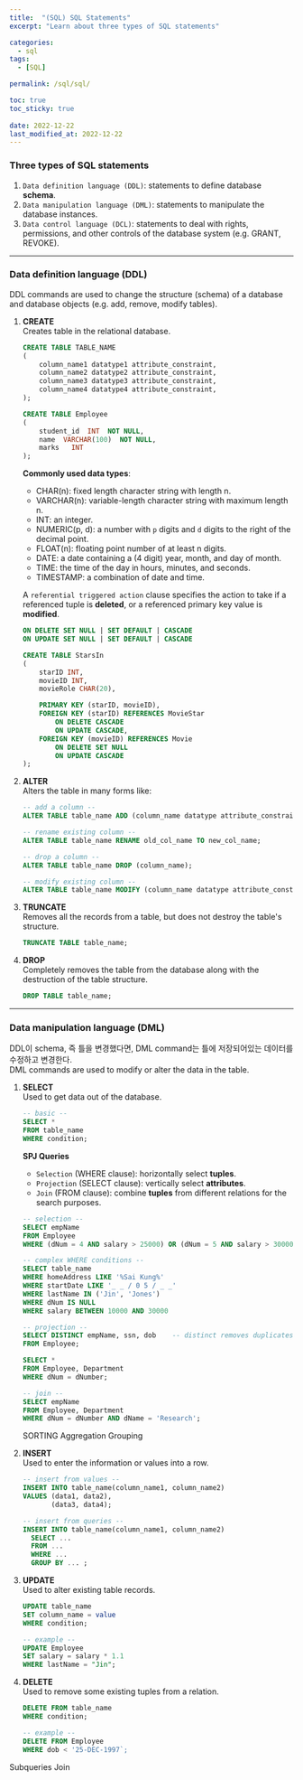 ```yaml
---
title:  "(SQL) SQL Statements"
excerpt: "Learn about three types of SQL statements"

categories:
  - sql
tags:
  - [SQL]

permalink: /sql/sql/

toc: true
toc_sticky: true
 
date: 2022-12-22
last_modified_at: 2022-12-22
---
```


### **Three types of SQL statements**
1. `Data definition language (DDL)`: statements to define database **schema**.
2. `Data manipulation language (DML)`: statements to manipulate the database instances.  
3. `Data control language (DCL)`: statements to deal with rights, permissions, and other controls of the database system (e.g. GRANT, REVOKE).   

---

### **Data definition language (DDL)**
DDL commands are used to change the structure (schema) of a database and database objects (e.g. add, remove, modify tables).

1. **CREATE**  
   Creates table in the relational database.
   ```sql
   CREATE TABLE TABLE_NAME
   (
       column_name1 datatype1 attribute_constraint,
       column_name2 datatype2 attribute_constraint,
       column_name3 datatype3 attribute_constraint,
       column_name4 datatype4 attribute_constraint,
   );

   CREATE TABLE Employee
   (
       student_id  INT  NOT NULL,
       name  VARCHAR(100)  NOT NULL,
       marks   INT
   );
   ```
   **Commonly used data types**:
   - CHAR(n): fixed length character string with length n.
   - VARCHAR(n): variable-length character string with maximum length n.
   - INT: an integer.
   - NUMERIC(p, d): a number with `p` digits and `d` digits to the right of the decimal point.
   - FLOAT(n): floating point number of at least n digits.
   - DATE: a date containing a (4 digit) year, month, and day of month.
   - TIME: the time of the day in hours, minutes, and seconds.
   - TIMESTAMP: a combination of date and time.

    A `referential triggered action` clause specifies the action to take if a referenced tuple is **deleted**, or a referenced primary key value is **modified**.
    ```sql
    ON DELETE SET NULL | SET DEFAULT | CASCADE
    ON UPDATE SET NULL | SET DEFAULT | CASCADE

    CREATE TABLE StarsIn
    (
        starID INT,
        movieID INT,
        movieRole CHAR(20),

        PRIMARY KEY (starID, movieID),
        FOREIGN KEY (starID) REFERENCES MovieStar
            ON DELETE CASCADE
            ON UPDATE CASCADE,
        FOREIGN KEY (movieID) REFERENCES Movie
            ON DELETE SET NULL
            ON UPDATE CASCADE
    );
    ```

2. **ALTER**  
   Alters the table in many forms like:
   ```sql
   -- add a column --
   ALTER TABLE table_name ADD (column_name datatype attribute_constraint);

   -- rename existing column --
   ALTER TABLE table_name RENAME old_col_name TO new_col_name;

   -- drop a column --
   ALTER TABLE table_name DROP (column_name);

   -- modify existing column --
   ALTER TABLE table_name MODIFY (column_name datatype attribute_constraint);
   ```

3. **TRUNCATE**  
   Removes all the records from a table, but does not destroy the table's structure.
   ```sql
   TRUNCATE TABLE table_name;
   ```

4. **DROP**  
   Completely removes the table from the database along with the destruction of the table structure.
   ```sql
   DROP TABLE table_name;
   ```
---

### **Data manipulation language (DML)**
DDL이 schema, 즉 틀을 변경했다면, DML command는 틀에 저장되어있는 데이터를 수정하고 변경한다.  
DML commands are used to modify or alter the data in the table.

1. **SELECT**  
   Used to get data out of the database.
   ```sql
   -- basic --
   SELECT *
   FROM table_name
   WHERE condition;
   ```
   **SPJ Queries**  
   - `Selection` (WHERE clause): horizontally select **tuples**.
   - `Projection` (SELECT clause): vertically select **attributes**.
   - `Join` (FROM clause): combine **tuples** from different relations for the search purposes.  


   ```sql
   -- selection --
   SELECT empName
   FROM Employee
   WHERE (dNum = 4 AND salary > 25000) OR (dNum = 5 AND salary > 30000);

   -- complex WHERE conditions --
   SELECT table_name
   WHERE homeAddress LIKE '%Sai Kung%'
   WHERE startDate LIKE '_ _ / 0 5 / _ _'
   WHERE lastName IN ('Jin', 'Jones')
   WHERE dNum IS NULL
   WHERE salary BETWEEN 10000 AND 30000

   -- projection --
   SELECT DISTINCT empName, ssn, dob    -- distinct removes duplicates --
   FROM Employee;

   SELECT *
   FROM Employee, Department
   WHERE dNum = dNumber;

   -- join --
   SELECT empName
   FROM Employee, Department
   WHERE dNum = dNumber AND dName = 'Research';
   ```

   SORTING
   Aggregation
   Grouping


2. **INSERT**  
   Used to enter the information or values into a row.
   ```sql
   -- insert from values --
   INSERT INTO table_name(column_name1, column_name2)
   VALUES (data1, data2),
          (data3, data4);
   
   -- insert from queries --
   INSERT INTO table_name(column_name1, column_name2)
     SELECT ...
     FROM ...
     WHERE ...
     GROUP BY ... ;
   ```
3. **UPDATE**  
   Used to alter existing table records.
   ```sql
   UPDATE table_name
   SET column_name = value
   WHERE condition;

   -- example --
   UPDATE Employee
   SET salary = salary * 1.1
   WHERE lastName = "Jin";
   ```

4. **DELETE**  
   Used to remove some existing tuples from a relation.
   ```sql
   DELETE FROM table_name
   WHERE condition;

   -- example --
   DELETE FROM Employee
   WHERE dob < '25-DEC-1997`;
   ```

Subqueries
Join
